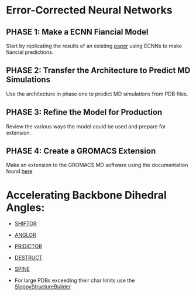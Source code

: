# Error-Corrected Neural Networks

## PHASE 1: Make a ECNN Fiancial Model
Start by replicating the results of an existing [paper](https://arxiv.org/pdf/2004.05277.pdf) using ECNNs to make fiancial predictions.

## PHASE 2: Transfer the Architecture to Predict MD Simulations
Use the architecture in phase one to predict MD simulations from PDB files.

## PHASE 3: Refine the Model for Production
Review the various ways the model could be used and prepare for extension.

## PHASE 4: Create a GROMACS Extension
Make an extension to the GROMACS MD software using the documentation found [here](http://manual.gromacs.org/current/dev-manual/index.html)

# Accelerating Backbone Dihedral Angles:
- [SHIFTOR](https://journals.plos.org/plosone/article?id=10.1371/journal.pone.0003400#pone.0003400-Neal1)
- [ANGLOR](https://journals.plos.org/plosone/article?id=10.1371/journal.pone.0003400)
- [PRIDICTOR](https://journals.plos.org/plosone/article?id=10.1371/journal.pone.0003400#pone.0003400-Berjanskii1)
- [DESTRUCT](https://journals.plos.org/plosone/article?id=10.1371/journal.pone.0003400#pone.0003400-Wood1)
- [SPINE](https://journals.plos.org/plosone/article?id=10.1371/journal.pone.0003400#pone.0003400-Dor1)

- For large PDBs exceeding their char limits use the [SloppyStructureBuilder](https://biopython.org/wiki/Reading_large_PDB_files)